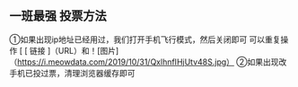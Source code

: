 ## 一班最强  投票方法
①如果出现ip地址已经用过，我们打开手机飞行模式，然后关闭即可
可以重复操作
[ [ 链接 ]（URL）和！[图片]（https://i.meowdata.com/2019/10/31/QxlhnfIHjUtv48S.jpg）
②如果出现改手机已投过票，清理浏览器缓存即可
